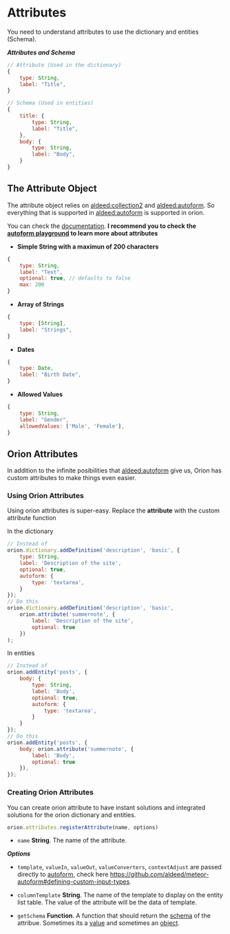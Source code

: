 # Attributes

You need to understand attributes to use the dictionary
and entities (Schema).

***Attributes and Schema***

```js
// Attribute (Used in the dictionary)
{
	type: String,
	label: "Title",
}

// Schema (Used in entities)
{
	title: {
		type: String,
		label: "Title",
	},
	body: {
		type: String,
		label: "Body",
	}
}
```

## The Attribute Object

The attribute object relies on [aldeed:collection2](https://github.com/aldeed/meteor-collection2) and
[aldeed:autoform](https://github.com/aldeed/meteor-autoform).
So everything that is supported in [aldeed:autoform](https://github.com/aldeed/meteor-autoform)
is supported in orion.

You can check the [documentation](https://github.com/aldeed/meteor-autoform).
**I recommend you to check the [autoform playground](http://autoform.meteor.com/)
to learn more about attributes**

- **Simple String with a maximun of 200 characters**
```js
{
	type: String,
	label: "Text",
	optional: true, // defaults to false
	max: 200
}
```

- **Array of Strings**
```js
{
	type: [String],
	label: "Strings",
}
```

- **Dates**
```js
{
	type: Date,
	label: "Birth Date",
}
```

- **Allowed Values**
```js
{
	type: String,
	label: "Gender",
    allowedValues: ['Male', 'Female'],
}
```

## Orion Attributes

In addition to the infinite posibilities that
[aldeed:autoform](https://github.com/aldeed/meteor-autoform)
give us, Orion has custom attributes to make things even easier.

### Using Orion Attributes

Using orion attributes is super-easy.
Replace the **attribute** with
the custom attribute function

In the dictionary

```js
// Instead of
orion.dictionary.addDefinition('description', 'basic', {
    type: String,
    label: 'Description of the site',
    optional: true,
    autoform: {
        type: 'textarea',
    }
});
// Do this
orion.dictionary.addDefinition('description', 'basic',
    orion.attribute('summernote', {
        label: 'Description of the site',
        optional: true
    })
);
```

In entities

```js
// Instead of
orion.addEntity('posts', {
    body: {
        type: String,
        label: 'Body',
        optional: true,
        autoform: {
            type: 'textarea',
        }
    }
});
// Do this
orion.addEntity('posts', {
    body: orion.attribute('summernote', {
        label: 'Body',
        optional: true
    }),
});
```

### Creating Orion Attributes

You can create orion attribute to have instant
solutions and integrated solutions for the orion 
dictionary and entities.

```js
orion.attributes.registerAttribute(name, options)
```

- ```name``` **String**. The name of the attribute.

***Options***

- ```template```, ```valueIn```, ```valueOut```,
```valueConverters```, ```contextAdjust``` are passed directly to
[autoform](https://github.com/aldeed/meteor-autoform), check here https://github.com/aldeed/meteor-autoform#defining-custom-input-types.

- ```columnTemplate``` **String**. The name of the template to display
on the entity list table. The value of the attribute will be the data of
template.

- ```getSchema``` **Function**. A function that should return the
[schema](https://github.com/aldeed/meteor-simple-schema) of the attribue.
Sometimes its a [value](https://github.com/orionjs/froala-editor/blob/master/lib/attribute.js#L4)
and sometimes an [object](https://github.com/orionjs/file-attribute/blob/master/lib/attribute.js#L4).

